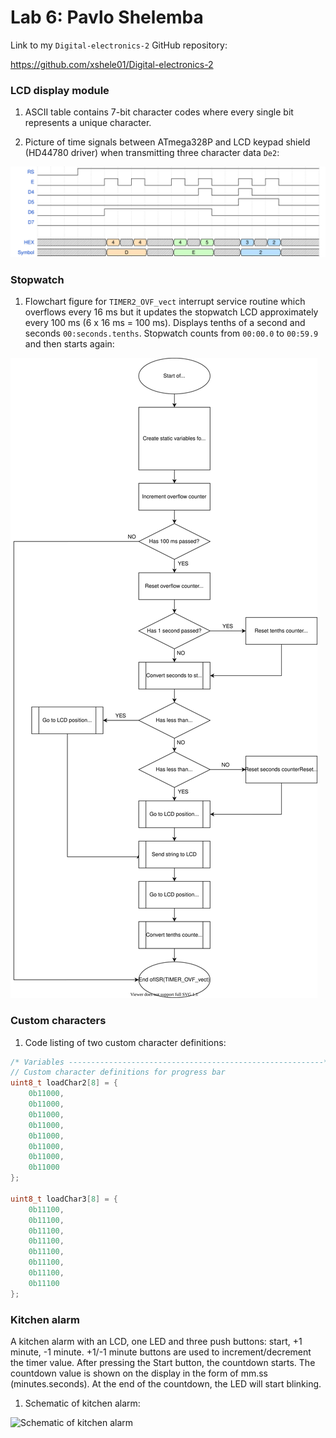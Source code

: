 # Lab 6: Pavlo Shelemba

Link to my `Digital-electronics-2` GitHub repository:

https://github.com/xshele01/Digital-electronics-2


### LCD display module

1. ASCII table contains 7-bit character codes where every single bit represents a unique character.  

2. Picture of time signals between ATmega328P and LCD keypad shield (HD44780 driver) when transmitting three character data `De2`:

![Figure of signals representing characters 'D' 'E' and '2'](Images/wavedrom.svg)


### Stopwatch

1. Flowchart figure for `TIMER2_OVF_vect` interrupt service routine which overflows every 16&nbsp;ms but it updates the stopwatch LCD approximately every 100&nbsp;ms (6 x 16&nbsp;ms = 100&nbsp;ms). Displays tenths of a second and seconds `00:seconds.tenths`. Stopwatch counts from `00:00.0` to `00:59.9` and then starts again:

![Flowchart figure](Images/TIMER2_OVF_vect.svg)


### Custom characters

1. Code listing of two custom character definitions:

```c
/* Variables ---------------------------------------------------------*/
// Custom character definitions for progress bar
uint8_t loadChar2[8] = {
    0b11000,
    0b11000,
    0b11000,
    0b11000,
    0b11000,
    0b11000,
    0b11000,
    0b11000
};

uint8_t loadChar3[8] = {
    0b11100,
    0b11100,
    0b11100,
    0b11100,
    0b11100,
    0b11100,
    0b11100,
    0b11100
};
```


### Kitchen alarm

A kitchen alarm with an LCD, one LED and three push buttons: start, +1 minute, -1 minute. 
+1/-1 minute buttons are used to increment/decrement the timer value. After pressing the Start button, the countdown starts. 
The countdown value is shown on the display in the form of mm.ss (minutes.seconds). 
At the end of the countdown, the LED will start blinking.

1. Schematic of kitchen alarm:

![Schematic of kitchen alarm](Images/circuit.svg)
